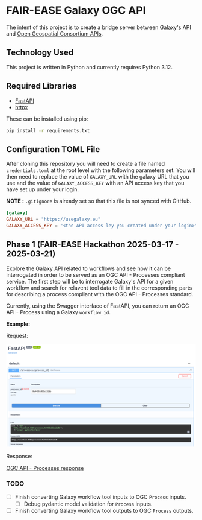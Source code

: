 # FAIR-EASE Galaxy OGC API

The intent of this project is to create a bridge server between [Galaxy's](https://usegalaxy.org) API and [Open Geospatial Consortium APIs](https://ogc.org/publications).

## Technology Used
This  project is written in Python and currently requires Python 3.12.

## Required Libraries
- [FastAPI](https://fastapi.tiangolo.com/)
- [httpx](https://www.python-httpx.org/)

These can be installed using pip:
```bash
pip install -r requirements.txt
```


## Configuration TOML File
After cloning this repository you will need to create a file named `credentials.toml` at the root level with the following parameters set. You will then need to replace the value of `GALAXY_URL` with the galaxy URL that you use and the value of `GALAXY_ACCESS_KEY` with an API access key that you have set up under your login.

**NOTE :** `.gitignore` is already set so that this file is not synced with GitHub.

```toml
[galaxy]
GALAXY_URL = "https://usegalaxy.eu"
GALAXY_ACCESS_KEY = "<the API access ley you created under your login>"
```

## Phase 1 (FAIR-EASE Hackathon 2025-03-17 - 2025-03-21)

Explore the Galaxy API related to workflows and see how it can be interrogated in order to be served as an OGC API - Processes compliant service. The first step will be to interrogate Galaxy's API for a given workflow and search for relavent tool data to fill in the corresponding parts for describing a process compliant with the OGC API - Processes standard.

Currently, using the Swagger interface of FastAPI, you can return an OGC API - Process using a Galaxy `workflow_id`.

**Example:**

Request:

![OGC API - Processes request](./images/Screenshot-FastAPI-process-test.png)

Response:

[OGC API - Processes response](./images/Screenshot-FastAPI-process-test-response.png)


### TODO
- [ ] Finish converting Galaxy workflow tool inputs to OGC `Process` inputs.
    - [ ] Debug pydantic model validation for `Process` inputs.
- [ ] Finish converting Galaxy workflow tool outputs to OGC `Process` outputs.

